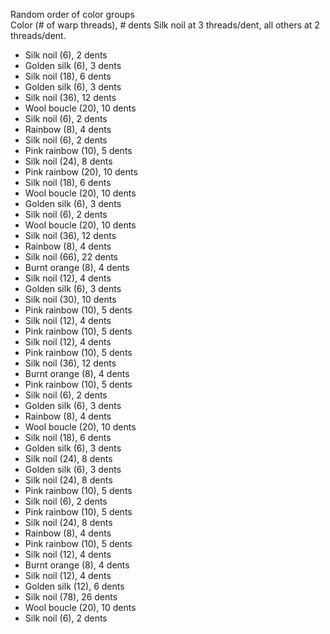 Random order of color groups  
Color (# of warp threads), # dents
Silk noil at 3 threads/dent, all others at 2 threads/dent.

- Silk noil (6), 2 dents
- Golden silk (6), 3 dents
- Silk noil (18), 6 dents
- Golden silk (6), 3 dents
- Silk noil (36), 12 dents
- Wool boucle (20), 10 dents
- Silk noil (6), 2 dents
- Rainbow (8), 4 dents
- Silk noil (6), 2 dents
- Pink rainbow (10), 5 dents
- Silk noil (24), 8 dents
- Pink rainbow (20), 10 dents
- Silk noil (18), 6 dents
- Wool boucle (20), 10 dents
- Golden silk (6), 3 dents
- Silk noil (6), 2 dents
- Wool boucle (20), 10 dents
- Silk noil (36), 12 dents
- Rainbow (8), 4 dents
- Silk noil (66), 22 dents
- Burnt orange (8), 4 dents
- Silk noil (12), 4 dents
- Golden silk (6), 3 dents
- Silk noil (30), 10 dents
- Pink rainbow (10), 5 dents
- Silk noil (12), 4 dents
- Pink rainbow (10), 5 dents
- Silk noil (12), 4 dents
- Pink rainbow (10), 5 dents
- Silk noil (36), 12 dents
- Burnt orange (8), 4 dents
- Pink rainbow (10), 5 dents
- Silk noil (6), 2 dents
- Golden silk (6), 3 dents
- Rainbow (8), 4 dents
- Wool boucle (20), 10 dents
- Silk noil (18), 6 dents
- Golden silk (6), 3 dents
- Silk noil (24), 8 dents
- Golden silk (6), 3 dents
- Silk noil (24), 8 dents
- Pink rainbow (10), 5 dents
- Silk noil (6), 2 dents
- Pink rainbow (10), 5 dents
- Silk noil (24), 8 dents
- Rainbow (8), 4 dents
- Pink rainbow (10), 5 dents
- Silk noil (12), 4 dents
- Burnt orange (8), 4 dents
- Silk noil (12), 4 dents
- Golden silk (12), 6 dents
- Silk noil (78), 26 dents
- Wool boucle (20), 10 dents
- Silk noil (6), 2 dents